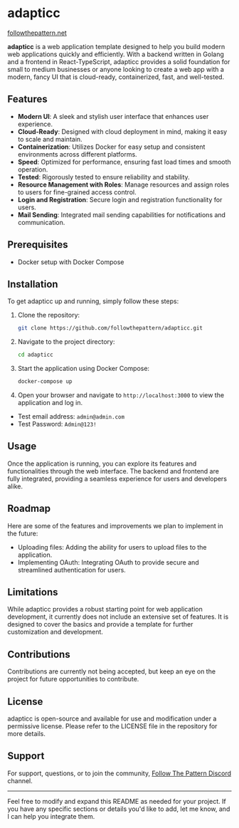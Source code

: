 # adapticc

[followthepattern.net](https://followthepattern.net)

**adapticc** is a web application template designed to help you build modern web applications quickly and efficiently. With a backend written in Golang and a frontend in React-TypeScript, adapticc provides a solid foundation for small to medium businesses or anyone looking to create a web app with a modern, fancy UI that is cloud-ready, containerized, fast, and well-tested.

## Features

- **Modern UI**: A sleek and stylish user interface that enhances user experience.
- **Cloud-Ready**: Designed with cloud deployment in mind, making it easy to scale and maintain.
- **Containerization**: Utilizes Docker for easy setup and consistent environments across different platforms.
- **Speed**: Optimized for performance, ensuring fast load times and smooth operation.
- **Tested**: Rigorously tested to ensure reliability and stability.
- **Resource Management with Roles**: Manage resources and assign roles to users for fine-grained access control.
- **Login and Registration**: Secure login and registration functionality for users.
- **Mail Sending**: Integrated mail sending capabilities for notifications and communication.

## Prerequisites

- Docker setup with Docker Compose

## Installation

To get adapticc up and running, simply follow these steps:

1. Clone the repository:

    ```bash
    git clone https://github.com/followthepattern/adapticc.git
    ```

2. Navigate to the project directory:

    ```bash
    cd adapticc
    ```

3. Start the application using Docker Compose:

    ```bash
    docker-compose up
    ```

4. Open your browser and navigate to `http://localhost:3000` to view the application and log in.

- Test email address: `admin@admin.com`
- Test Password: `Admin@123!`


## Usage

Once the application is running, you can explore its features and functionalities through the web interface. The backend and frontend are fully integrated, providing a seamless experience for users and developers alike.

## Roadmap

Here are some of the features and improvements we plan to implement in the future:

- Uploading files: Adding the ability for users to upload files to the application.
- Implementing OAuth: Integrating OAuth to provide secure and streamlined authentication for users.

## Limitations

While adapticc provides a robust starting point for web application development, it currently does not include an extensive set of features. It is designed to cover the basics and provide a template for further customization and development.

## Contributions

Contributions are currently not being accepted, but keep an eye on the project for future opportunities to contribute.

## License

adapticc is open-source and available for use and modification under a permissive license. Please refer to the LICENSE file in the repository for more details.

## Support

For support, questions, or to join the community, [Follow The Pattern Discord](https://discord.com/invite/kDuKyG4EET) channel.

---

Feel free to modify and expand this README as needed for your project. If you have any specific sections or details you'd like to add, let me know, and I can help you integrate them.